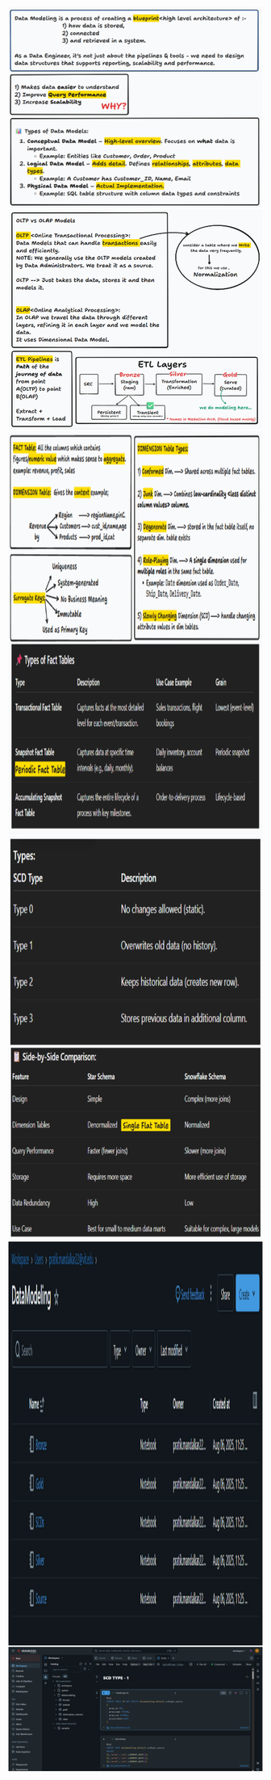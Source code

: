 ![image](assets/z1.png)
![image](assets/z2.png)
<img src="assets/z3.png" width="1000" height="800">
<img src="assets/z4.png" width="1000" height="800">
<img src="assets/z5.png" width="1000" height="800">
![image](assets/z6.png)
